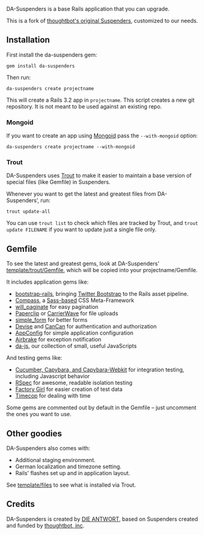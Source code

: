 DA-Suspenders is a base Rails application that you can upgrade.

This is a fork of [thoughtbot's original Suspenders](https://github.com/thoughtbot/suspenders/), customized to our needs.


## Installation

First install the da-suspenders gem:

    gem install da-suspenders

Then run:

    da-suspenders create projectname

This will create a Rails 3.2 app in `projectname`. This script creates a new git repository. It is not meant to be used against an existing repo.

### Mongoid 
If you want to create an app using [Mongoid](http://mongoid.org/) pass the `--with-mongoid` option:

    da-suspenders create projectname --with-mongoid


### Trout

DA-Suspenders uses [Trout](https://github.com/die-antwort/trout) to make it easier to maintain a base version of special files (like Gemfile) in Suspenders.

Whenever you want to get the latest and greatest files from DA-Suspenders’, run:

    trout update-all
    
You can use `trout list` to check which files are tracked by Trout, and `trout update FILENAME` if you want to update just a single file only.     
    

## Gemfile

To see the latest and greatest gems, look at DA-Suspenders'
[template/trout/Gemfile](https://github.com/die-antwort/da-suspenders/blob/master/template/trout/Gemfile), which will be copied into your projectname/Gemfile.

It includes application gems like:

* [bootstrap-rails](https://github.com/anjlab/bootstrap-rails), bringing [Twitter Bootstrap](http://twitter.github.com/bootstrap/) to the Rails asset pipeline.
* [Compass](https://github.com/chriseppstein/compass), a [Sass-based](http://sass-lang.com/) CSS Meta-Framework
* [will_paginate](https://github.com/mislav/will_paginate/wiki/) for easy pagination
* [Paperclip](https://github.com/thoughtbot/paperclip) or [CarrierWave](https://github.com/jnicklas/carrierwave) for file uploads
* [simple_form](https://github.com/plataformatec/simple_form) for better forms
* [Devise](https://github.com/plataformatec/devise) and [CanCan](https://github.com/ryanb/cancan) for authentication and authorization
* [AppConfig](https://github.com/die-antwort/app_config) for simple application configuration
* [Airbrake](https://github.com/thoughtbot/airbrake) for exception notification
* [da-js](https://github.com/die-antwort/da-js), our collection of small, useful JavaScripts

And testing gems like:

* [Cucumber, Capybara, and Capybara-Webkit](http://robots.thoughtbot.com/post/4583605733/capybara-webkit) for integration testing, including Javascript behavior
* [RSpec](https://github.com/rspec/rspec) for awesome, readable isolation testing
* [Factory Girl](https://github.com/thoughtbot/factory_girl) for easier creation of test data
* [Timecop](https://github.com/jtrupiano/timecop) for dealing with time

Some gems are commented out by default in the Gemfile – just uncomment the ones you want to use.



## Other goodies

DA-Suspenders also comes with:

* Additional staging environment.
* German localization and timezone setting.
* Rails' flashes set up and in application layout.

See [template/files](https://github.com/die-antwort/da-suspenders/blob/master/template/trout) to see what is installed via Trout.


## Credits

DA-Suspenders is created by [DIE ANTWORT](http://www.die-antwort.eu), based on Suspenders created and funded by [thoughtbot, inc](http://thoughtbot.com/community).
